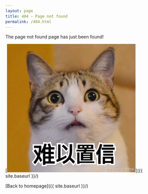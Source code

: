 ```yaml
---
layout: page
title: 404 - Page not found
permalink: /404.html
---
```


The page not found page has just been found!

[<img src="/images/404.jpeg" alt="A cat with an unbelieving look" style="width: 400px;"/>]({{ site.baseurl }}/)

[Back to homepage]({{ site.baseurl }}/)
